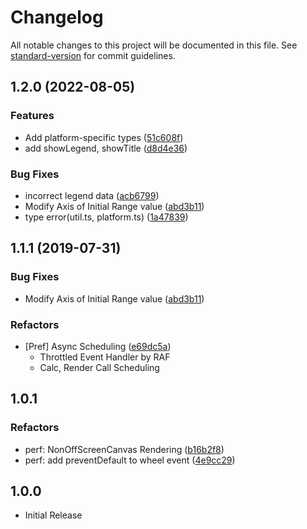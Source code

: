 # Changelog

All notable changes to this project will be documented in this file. See [standard-version](https://github.com/conventional-changelog/standard-version) for commit guidelines.

## 1.2.0 (2022-08-05)


### Features

* Add platform-specific types ([51c608f](https://github.com/iamsjy17/Plotta.js/commit/51c608f0ca83291259f30b75d5aab81cd89872c0))
* add showLegend, showTitle ([d8d4e36](https://github.com/iamsjy17/Plotta.js/commit/d8d4e3653998162b39a11625dd0d6f49732efa26))


### Bug Fixes

* incorrect legend data ([acb6799](https://github.com/iamsjy17/Plotta.js/commit/acb6799ca578341451e5e95d22c64e14a00ee2cd))
* Modify Axis of Initial Range value ([abd3b11](https://github.com/iamsjy17/Plotta.js/commit/abd3b11d723d08458e83b269630499848a587392))
* type error(util.ts, platform.ts) ([1a47839](https://github.com/iamsjy17/Plotta.js/commit/1a478399467ac6fafd222d7063abc95b6d77df8b))

## 1.1.1 (2019-07-31)

### Bug Fixes

- Modify Axis of Initial Range value ([abd3b11](https://github.com/iamsjy17/Plotta.js/commit/abd3b11d723d08458e83b269630499848a587392))

### Refactors

- [Pref] Async Scheduling ([e69dc5a](https://github.com/iamsjy17/Plotta.js/commit/e69dc5a526e78137e7c09a61021c84f3a79fcd18))
  - Throttled Event Handler by RAF
  - Calc, Render Call Scheduling

## 1.0.1

### Refactors

- perf: NonOffScreenCanvas Rendering ([b16b2f8](https://github.com/iamsjy17/Plotta.js/commit/b16b2f81e4510325f264d70f62a0549b252eb412))
- perf: add preventDefault to wheel event ([4e9cc29](https://github.com/iamsjy17/Plotta.js/commit/4e9cc297dfc95ada82298eaab0e591b3246557e2))

## 1.0.0

- Initial Release
